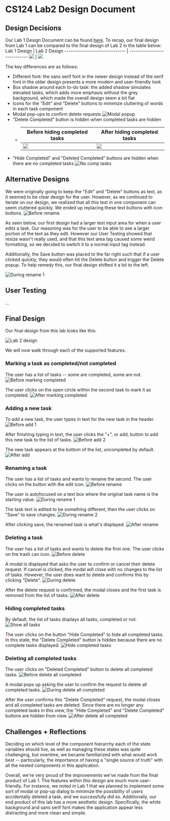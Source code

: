 # CS124 Lab2 Design Document

## Design Decisions
Our Lab 1 Design Document can be found [here](https://github.com/McGarvs/cs124/tree/lab1#readme).
To recap, our final design from Lab 1 can be compared to the final design of Lab 2 in the table below:
Lab 1 Design                   | Lab 2 Design
------------------------------ | ---------------------------- 
![](./screenshots/lab1finaldesign.png) | ![](./screenshots/lab2finaldesign.png)

The key differences are as follows:
* Different font: the sans serif font in the newer design instead of the serif font
  in the older design presents a more modern and user-friendly look
* Box shadow around each to-do task: the added shadow simulates elevated tasks, which
  adds more emphasis without the grey background, which made the overall design seem a
  bit flat
* Icons for the "Edit" and "Delete" buttons to minimize cluttering of words in each task
  component
* Modal pop-ups to confirm delete requests
  ![Modal popup](./screenshots/modal-popup.png)
* "Delete Completed" button is hidden when completed tasks are hidden
    * Before hiding completed tasks  | After hiding completed tasks
      ------------------------------ | ---------------------------- 
      ![](./screenshots/before-deletecompleted-hidden.png) | ![](./screenshots/after-deletecompleted-hidden.png) 
* "Hide Completed" and "Deleted Completed" buttons are hidden when there are no completed tasks
  ![No comp tasks](./screenshots/no-completed-tasks.png)

## Alternative Designs
We were originally going to keep the "Edit" and "Delete" buttons as text, as it seemed to
be clear design for the user. However, as we continued to iterate on our design, we
realized that all this text in one component can seem cluttered quickly. We ended up
replacing these text buttons with icon buttons.
![Before rename](./screenshots/before-rename.png)

As seen below, our first design had a larger text input area for when a user edits a task. Our reasoning
was for the user to be able to see a larger portion of the text as they edit. However our User Testing showed
that resize wasn't really used, and that this text area tag caused some weird formatting, so we decided to switch it to a 
normal input tag instead.

Additionally, the Save button was placed to the far right such that if a user clicked quickly, they would often hit the 
Delete button and trigger the Delete popup. To help remedy this, our final design shifted it a bit to the left.

![During rename 1](./screenshots/during-rename-part1.png)

## User Testing
...

## Final Design
Our final design from this lab looks like this:

![Lab 2 design](./screenshots/lab2finaldesign.png)

We will now walk through each of the supported features.

### Marking a task as completed/not completed
The user has a list of tasks -- some are completed, some are not.
![Before marking completed](./screenshots/fin-before-complete.png)

The user clicks on the open circle within the second task to mark it as completed.
![After marking completed](./screenshots/fin-after-complete.png)

### Adding a new task
To add a new task, the user types in text for the new task in the header.
![Before add 1](./screenshots/before-add-task-1.png)

After finishing typing in text, the user clicks the "+", or add, button to add
this new task to the list of tasks.
![Before add 2](./screenshots/before-add-task-2.png)

The new task appears at the bottom of the list, uncompleted by default.
![After add](./screenshots/after-add-task.png)

### Renaming a task
The user has a list of tasks and wants to rename the second. The user clicks on the button
with the edit icon.
![Before rename](./screenshots/fin-before-rename.png)

The user is autofocused on a text box where the original task name is the starting value.
![During rename 1](./screenshots/fin-during-rename-1.png)

The task text is edited to be something different, then the user clicks on "Save" to save changes.
![During rename 2](./screenshots/fin-during-rename-2.png)

After clicking save, the renamed task is what's displayed.
![After rename](./screenshots/fin-after-rename.png)

### Deleting a task
The user has a list of tasks and wants to delete the first one. The user clicks on the trash
can icon.
![Before delete](./screenshots/fin-before-delete.png)

A modal is displayed that asks the user to confirm or cancel their delete request. If cancel
is clicked, the modal will close with no changes to the list of tasks. However, the user does
want to delete and confirms this by clicking "Delete".
![During delete](./screenshots/fin-during-delete.png)

After the delete request is confirmed, the modal closes and the first task is removed from the
list of tasks.
![After delete](./screenshots/fin-after-delete.png)

### Hiding completed tasks
By default, the list of tasks displays all tasks, completed or not.
![Show all tasks](./screenshots/show-all-tasks.png)

The user clicks on the button "Hide Completed" to hide all completed tasks. In this state, the
"Delete Completed" button is hidden because there are no complete tasks displayed.
![Hide completed tasks](./screenshots/hide-comp-tasks.png)

### Deleting all completed tasks
The user clicks on "Deleted Completed" button to delete all completed tasks.
![Before delete all completed](./screenshots/before-delete-all-comp.png)

A modal pops up asking the user to confirm the request to delete all completed tasks.
![During delete all completed](./screenshots/during-delete-all-comp.png)

After the user confirms this "Delete Completed" request, the modal closes and all completed
tasks are deleted. Since there are no longer any completed tasks in this view, the "Hide Completed"
and "Delete Completed" buttons are hidden from view.
![After delete all completed](./screenshots/after-delete-all-completed.png)

## Challenges + Reflections
Deciding on which level of the component hierarchy each of the state variables should live,
as well as managing these states was quite challenging, but overtime, we became familiarized
with what would work best -- particularly, the importance of having a "single source of truth"
with all the nested components in this application.

Overall, we're very proud of the improvements we've made from the final product of Lab 1. The
features within this design are much more user-friendly. For instance, we noted in Lab 1 that
we planned to implement some sort of modal or pop-up dialog to minimize the possibility of
users accidentally deleted a task, and we successfully did so. Additionally, our end product of
this lab has a more aesthetic design. Specifically, the white background and sans serif font makes
the application appear less distracting and more clean and simple.
